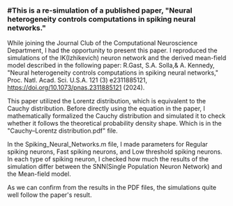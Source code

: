 ### #This is a re-simulation of a published paper, "Neural heterogeneity controls computations in spiking neural networks."

While joining the Journal Club of the Computational Neuroscience Department, I had the opportunity to present this paper. 
I reproduced the simulations of the IK(Izhikevich) neuron network and the derived mean-field model described in the following paper:
R.Gast, S.A. Solla,& A. Kennedy, "Neural heterogeneity controls computations in spiking neural networks," Proc. Natl. Acad. Sci. U.S.A. 121 (3) e2311885121, https://doi.org/10.1073/pnas.2311885121 (2024).

This paper utilized the Lorentz distribution, which is equivalent to the Cauchy distribution.
Before directly using the equation in the paper, I mathematically formalized the Cauchy distribution and simulated it to check whether it follows the theoretical
probability density shape. Which is in the "Cauchy–Lorentz distribution.pdf" file.

In the Spiking_Neural_Networks.m file, I made parameters for Regular spiking neurons, Fast spiking neurons, and Low threshold spiking neurons. In each type of spiking neuron, I checked how much the results of the simulation differ between the SNN(Single Population Neuron Network) and the Mean-field model.

As we can confirm from the results in the PDF files, the simulations quite well follow the paper's result.
